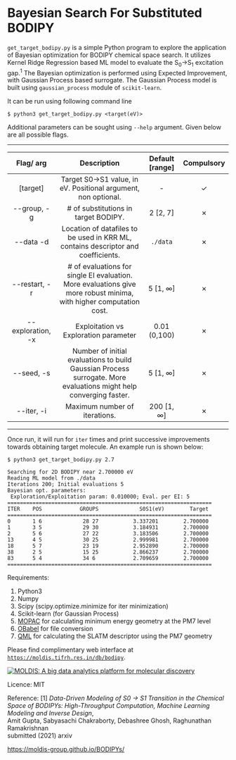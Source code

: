 Bayesian Search For Substituted BODIPY
======================================

`get_target_bodipy.py` is a simple Python program to explore the application of Bayesian optimization for BODIPY chemical space search.
It utilizes Kernel Ridge Regression based ML model to evaluate the S<sub>0</sub>&#8594;S<sub>1</sub> excitation gap.<sup>1</sup>
The Bayesian optimization is performed using Expected Improvement, with Gaussian Process based surrogate. The Gaussian Process model is built using `gaussian_process` module of `scikit-learn`. 

It can be run using following command line
```
$ python3 get_target_bodipy.py <target(eV)>
```

Additional parameters can be sought using `--help` argument. Given below are all possible flags.

---
| Flag/ arg | Description | Default [range] | Compulsory |
|:----:|:-----------:|:-------:|:----------:|
|[target]| Target S0->S1 value, in eV. Positional argument, non optional.| - | &#10003; |
| --group, -g | # of substitutions in target BODIPY. | 2 [2, 7]|&#x2717;|
|  --data -d | Location of datafiles to be used in KRR ML, contains descriptor and coefficients.| `./data`|&#x2717;|
|  --restart, -r | # of evaluations for single EI evaluation. More evaluations give more robust minima, with higher computation cost. | 5 [1, &#8734;] | &#x2717;|
| --exploration, -x | Exploitation vs Exploration parameter | 0.01 (0,100)| &#x2717;|
| --seed, -s | Number of initial evaluations to build Gaussian Process surrogate. More evaluations might help converging faster. | 5 [1, &#8734;] | &#x2717;|
| --iter, -i | Maximum number of iterations. | 200 [1, &#8734;] | &#x2717;|
---

Once run, it will run for `iter` times and print successive improvements towards obtaining target molecule. An example run is shown below:
```
$ python3 get_target_bodipy.py 2.7

Searching for 2D BODIPY near 2.700000 eV
Reading ML model from ./data
Iterations 200; Initial evaluations 5
Bayesian opt. parameters:
 Exploration/Exploitation param: 0.010000; Eval. per EI: 5
=================================================================
ITER    POS            GROUPS             S0S1(eV)        Target
=================================================================
0       1 6             28 27           3.337201        2.700000
1       3 5             29 30           3.184931        2.700000
2       5 6             27 22           3.183506        2.700000
13      4 5             30 25           2.999981        2.700000
18      5 7             23 19           2.952890        2.700000
38      2 5             15 25           2.866237        2.700000
83      5 4             34 6            2.709659        2.700000
=================================================================
```

Requirements:
1. Python3
2. Numpy
3. Scipy (scipy.optimize.minimize for iter minimization)
4. Scikit-learn (for Gaussian Process)
5. [MOPAC](http://openmopac.net/) for calculating minimum energy geometry at the PM7 level
6. [OBabel](http://openbabel.org/wiki/Main_Page) for file conversion
7. [QML](https://www.qmlcode.org/) for calculating the SLATM descriptor using the PM7 geometry

Please find complimentary web interface at [`https://moldis.tifrh.res.in/db/bodipy`](https://moldis.tifrh.res.in/db/bodipy).

[![MOLDIS: A big data analytics platform for molecular discovery](https://moldis.tifrh.res.in/Images/MolDis.png)](https://moldis.tifrh.res.in/)

Licence: MIT

Reference:
[1] _Data-Driven Modeling of S0 -> S1 Transition in the Chemical Space of BODIPYs: High-Throughput Computation, Machine Learning Modeling and Inverse Design_,       
    Amit Gupta, Sabyasachi Chakraborty, Debashree Ghosh, Raghunathan Ramakrishnan                
    submitted (2021) arxiv


https://moldis-group.github.io/BODIPYs/
